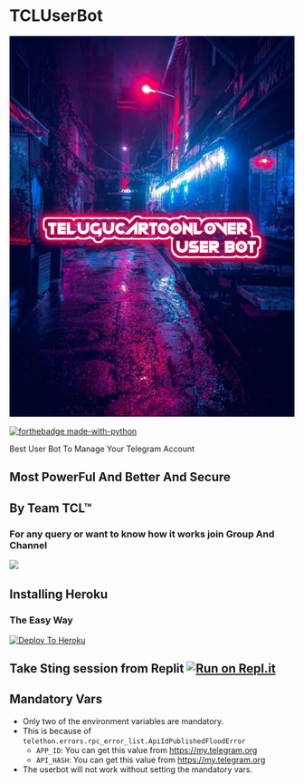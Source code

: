 # TCLUserBot

<p align="center">
<img src="TCLUserBot.png" alt="TCLUserBot">


[![forthebadge made-with-python](http://ForTheBadge.com/images/badges/made-with-python.svg)](https://www.python.org/)



Best User Bot To Manage Your Telegram Account 
## Most PowerFul And Better And Secure

## By Team TCL™

### For any query or want to know how it works join Group And Channel 

<a href="https://t.me/telugucartoonlover"><img src="https://img.shields.io/badge/Join-Telegram%20Channel-red.svg?logo=Telegram"></a>

## Installing Heroku 

### The Easy Way
[![Deploy To Heroku](https://www.herokucdn.com/deploy/button.svg)](https://heroku.com/deploy?template=https://github.com/Akhilsivakosana1/TCLUSERBOT/)

Take Sting session from Replit
[![Run on Repl.it](https://repl.it/badge/github/Deepanik/arianauserbot/)](https://repl.it/@deepanik/generatestringsession)
-------------------------------------------------

## Mandatory Vars

- Only two of the environment variables are mandatory.
- This is because of `telethon.errors.rpc_error_list.ApiIdPublishedFloodError`
    - `APP_ID`:   You can get this value from https://my.telegram.org
    - `API_HASH`:   You can get this value from https://my.telegram.org
- The userbot will not work without setting the mandatory vars.

